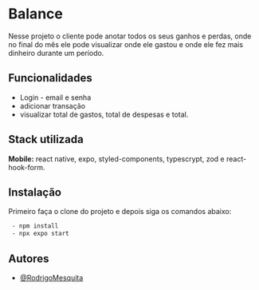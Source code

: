 
# Balance
Nesse projeto o cliente pode anotar todos os seus ganhos e perdas, onde no final do mês ele pode visualizar onde ele gastou e onde ele fez mais dinheiro durante um período.


## Funcionalidades

- Login - email e senha
- adicionar transação
- visualizar total de gastos, total de despesas e total.


## Stack utilizada

**Mobile:** react native, expo, styled-components, typescrypt, zod e react-hook-form.

## Instalação

Primeiro faça o clone do projeto e depois siga os comandos abaixo:

```bash
 - npm install
 - npx expo start
```

## Autores

- [@RodrigoMesquita](https://www.github.com/JoaoRodrigo1996)

